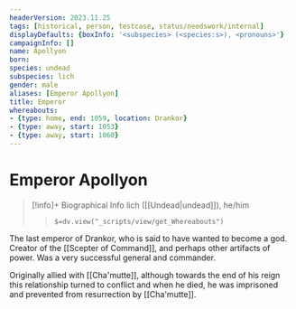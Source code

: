 ```yaml
---
headerVersion: 2023.11.25
tags: [historical, person, testcase, status/needswork/internal]
displayDefaults: {boxInfo: '<subspecies> (<species:s>), <pronouns>'}
campaignInfo: []
name: Apollyon
born:
species: undead
subspecies: lich
gender: male
aliases: [Emperor Apollyon]
title: Emperor
whereabouts:
- {type: home, end: 1059, location: Drankor}
- {type: away, start: 1053}
- {type: away, start: 1060}
---
```

# Emperor Apollyon
>[!info]+ Biographical Info
> lich ([[Undead|undead]]), he/him
>> `$=dv.view("_scripts/view/get_Whereabouts")`

The last emperor of Drankor, who is said to have wanted to become a god. Creator of the [[Scepter of Command]], and perhaps other artifacts of power. Was a very successful general and commander. 

Originally allied with [[Cha'mutte]], although towards the end of his reign this relationship turned to conflict and when he died, he was imprisoned and prevented from resurrection by [[Cha'mutte]]. 
